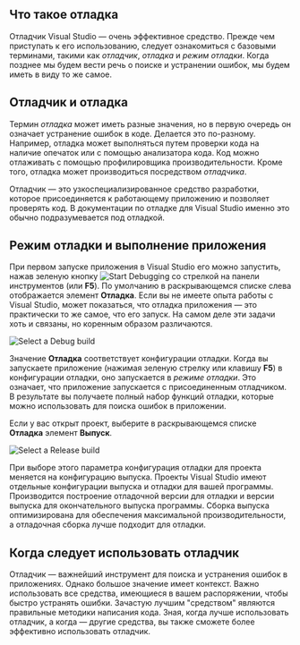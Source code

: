 
## Что такое отладка

Отладчик Visual Studio — очень эффективное средство. Прежде чем приступать к его использованию, следует ознакомиться с базовыми терминами, такими как _отладчик_, _отладка_ и _режим отладки_. Когда позднее мы будем вести речь о поиске и устранении ошибок, мы будем иметь в виду то же самое.

## Отладчик и отладка

Термин _отладка_ может иметь разные значения, но в первую очередь он означает устранение ошибок в коде. Делается это по-разному. Например, отладка может выполняться путем проверки кода на наличие опечаток или с помощью анализатора кода. Код можно отлаживать с помощью профилировщика производительности. Кроме того, отладка может производиться посредством _отладчика_.

Отладчик — это узкоспециализированное средство разработки, которое присоединяется к работающему приложению и позволяет проверять код. В документации по отладке для Visual Studio именно это обычно подразумевается под отладкой.

## Режим отладки и выполнение приложения

При первом запуске приложения в Visual Studio его можно запустить, нажав зеленую кнопку ![Start Debugging](https://learn.microsoft.com/ru-ru/visualstudio/debugger/media/dbg-tour-start-debugging.png?view=vs-2022 "Start Debugging") со стрелкой на панели инструментов (или **F5**). По умолчанию в раскрывающемся списке слева отображается элемент **Отладка**. Если вы не имеете опыта работы с Visual Studio, может показаться, что отладка приложения — это практически то же самое, что его запуск. На самом деле эти задачи хоть и связаны, но коренным образом различаются.

![Select a Debug build](https://learn.microsoft.com/ru-ru/visualstudio/debugger/media/what-is-debugging-debug-build.png?view=vs-2022)

Значение **Отладка** соответствует конфигурации отладки. Когда вы запускаете приложение (нажимая зеленую стрелку или клавишу **F5**) в конфигурации отладки, оно запускается в _режиме отладки_. Это означает, что приложение запускается с присоединенным отладчиком. В результате вы получаете полный набор функций отладки, которые можно использовать для поиска ошибок в приложении.

Если у вас открыт проект, выберите в раскрывающемся списке **Отладка** элемент **Выпуск**.

![Select a Release build](https://learn.microsoft.com/ru-ru/visualstudio/debugger/media/what-is-debugging-release-build.png?view=vs-2022)

При выборе этого параметра конфигурация отладки для проекта меняется на конфигурацию выпуска. Проекты Visual Studio имеют отдельные конфигурации выпуска и отладки для вашей программы. Производится построение отладочной версии для отладки и версии выпуска для окончательного выпуска программы. Сборка выпуска оптимизирована для обеспечения максимальной производительности, а отладочная сборка лучше подходит для отладки.

## Когда следует использовать отладчик

Отладчик — важнейший инструмент для поиска и устранения ошибок в приложениях. Однако большое значение имеет контекст. Важно использовать все средства, имеющиеся в вашем распоряжении, чтобы быстро устранять ошибки. Зачастую лучшим "средством" являются правильные методики написания кода. Зная, когда лучше использовать отладчик, а когда — другие средства, вы также сможете более эффективно использовать отладчик.

